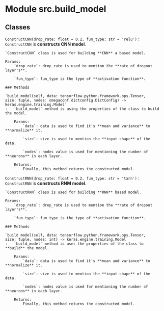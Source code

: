 Module src.build_model
======================

Classes
-------

`ConstructCNN(drop_rate: float = 0.2, fun_type: str = 'relu')`
:   `ConstructCNN` is **constructs CNN model**.
    
    `ConstructCNN` class is used for building **CNN** a based model.
    
    Params:
        `drop_rate`: drop_rate is used to mention the **rate of dropout layer's**.
    
        `fun_type`: fun_type is the type of **activation function**.

    ### Methods

    `build_model(self, data: tensorflow.python.framework.ops.Tensor, size: tuple, nodes: omegaconf.dictconfig.DictConfig) ‑> keras.engine.training.Model`
    :   `build_model` method is using the properties of the class to build the model.
        
        Params:
            `data`: data is used to find it's **mean and variance** to **normalize** it.
        
            `size`: size is used to mention the **input shape** of the data.
        
            `nodes`: nodes value is used for mentioning the number of **neurons** in each layer.
        
        Returns:
            Finally, this method returns the constructed model.

`ConstructRNN(drop_rate: float = 0.2, fun_type: str = 'tanh')`
:   `ConstructRNN` is **constructs RNM model**.
    
    `ConstructRNN` class is used for building **RNN** based model.
    
    Params:
        `drop_rate`: drop_rate is used to mention the **rate of dropout layer's**.
    
        `fun_type`: fun_type is the type of **activation function**.

    ### Methods

    `build_model(self, data: tensorflow.python.framework.ops.Tensor, size: tuple, nodes: int) ‑> keras.engine.training.Model`
    :   `build_model` method is uses the properties of the class to **build** the model.
        
        Params:
            `data`: data is used to find it's **mean and variance** to **normalize** it.
        
            `size`: size is used to mention the **input shape** of the data.
        
            `nodes`: nodes value is used for mentioning the number of **neurons** in each layer.
        
        Returns:
            Finally, this method returns the constructed model.
